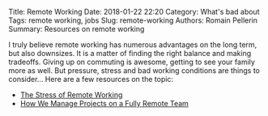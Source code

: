 Title: Remote Working
Date: 2018-01-22 22:20
Category: What's bad about
Tags: remote working, jobs
Slug: remote-working
Authors: Romain Pellerin
Summary: Resources on remote working

I truly believe remote working has numerous advantages on the long term, but also downsizes. It is a matter of finding the right balance and making tradeoffs. Giving up on commuting is awesome, getting to see your family more as well. But pressure, stress and bad working conditions are things to consider... Here are a few resources on the topic:

- [The Stress of Remote Working](https://hackernoon.com/the-stress-of-remote-working-38be5bdcf4da)
- [How We Manage Projects on a Fully Remote Team](https://blog.doist.com/how-we-manage-projects-on-a-fully-remote-team-7cabed2b03d9)
